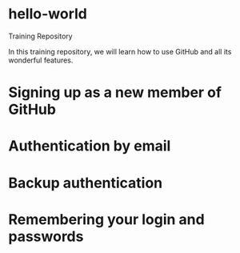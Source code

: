 hello-world
===========

Training Repository

In this training repository, we will learn how to use GitHub and all its wonderful features.

# Signing up as a new member of GitHub
# Authentication by email
# Backup authentication
# Remembering your login and passwords

